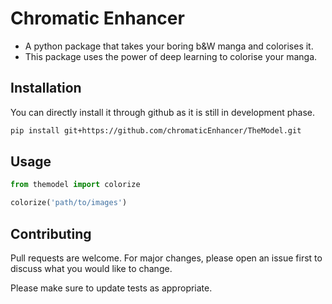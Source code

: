 # Chromatic Enhancer
- A python package that takes your boring b&W manga and colorises it.
- This package uses the power of deep learning to colorise your manga.


## Installation

You can directly install it through github as it is still in development phase.

```bash
pip install git+https://github.com/chromaticEnhancer/TheModel.git
```

## Usage

```python
from themodel import colorize

colorize('path/to/images')
```

## Contributing

Pull requests are welcome. For major changes, please open an issue first
to discuss what you would like to change.

Please make sure to update tests as appropriate.
